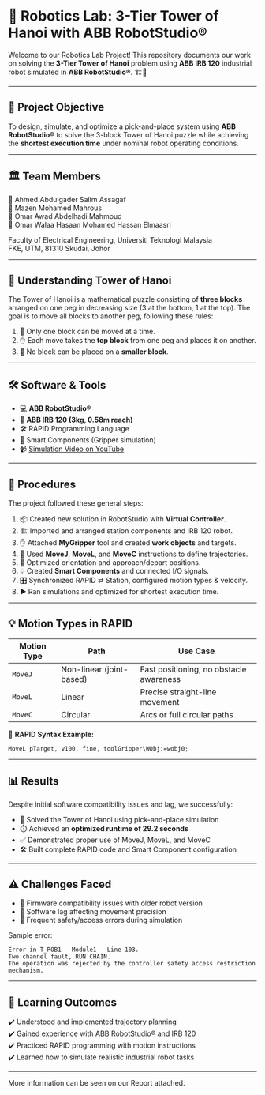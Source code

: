 
# 🤖 Robotics Lab: 3-Tier Tower of Hanoi with ABB RobotStudio®

Welcome to our Robotics Lab Project! This repository documents our work on solving the **3-Tier Tower of Hanoi** problem using **ABB IRB 120** industrial robot simulated in **ABB RobotStudio®**. 🏗️🧠

---

## 🧩 Project Objective

To design, simulate, and optimize a pick-and-place system using **ABB RobotStudio®** to solve the 3-block Tower of Hanoi puzzle while achieving the **shortest execution time** under nominal robot operating conditions.

---

## 🏛️ Team Members

👤 Ahmed Abdulgader Salim Assagaf  
👤 Mazen Mohamed Mahrous  
👤 Omar Awad Abdelhadi Mahmoud  
👤 Omar Walaa Hasaan Mohamed Hassan Elmaasri  

Faculty of Electrical Engineering, Universiti Teknologi Malaysia  
FKE, UTM, 81310 Skudai, Johor

---

## 🧠 Understanding Tower of Hanoi

The Tower of Hanoi is a mathematical puzzle consisting of **three blocks** arranged on one peg in decreasing size (3 at the bottom, 1 at the top). The goal is to move all blocks to another peg, following these rules:

1. 🔁 Only one block can be moved at a time.
2. ✋ Each move takes the **top block** from one peg and places it on another.
3. 🚫 No block can be placed on a **smaller block**.

---

## 🛠️ Software & Tools

- 💻 **ABB RobotStudio®**
- 🦾 **ABB IRB 120 (3kg, 0.58m reach)**
- 🛠️ RAPID Programming Language
- 🧩 Smart Components (Gripper simulation)
- 📹 [Simulation Video on YouTube](https://youtu.be/43ik-pjxENo)

---

## 🧪 Procedures

The project followed these general steps:

1. 📦 Created new solution in RobotStudio with **Virtual Controller**.
2. 🏗️ Imported and arranged station components and IRB 120 robot.
3. ✋ Attached **MyGripper** tool and created **work objects** and targets.
4. 🔄 Used **MoveJ**, **MoveL**, and **MoveC** instructions to define trajectories.
5. 🧠 Optimized orientation and approach/depart positions.
6. 💡 Created **Smart Components** and connected I/O signals.
7. 🎛️ Synchronized RAPID ⇄ Station, configured motion types & velocity.
8. ▶️ Ran simulations and optimized for shortest execution time.

---

## 💡 Motion Types in RAPID

| Motion Type | Path | Use Case |
|-------------|------|----------|
| `MoveJ`     | Non-linear (joint-based) | Fast positioning, no obstacle awareness |
| `MoveL`     | Linear                  | Precise straight-line movement |
| `MoveC`     | Circular                | Arcs or full circular paths |

📌 **RAPID Syntax Example:**
```rapid
MoveL pTarget, v100, fine, toolGripper\WObj:=wobj0;
```

---

## 📊 Results

Despite initial software compatibility issues and lag, we successfully:

- 🧩 Solved the Tower of Hanoi using pick-and-place simulation
- ⏱️ Achieved an **optimized runtime of 29.2 seconds**
- ✅ Demonstrated proper use of MoveJ, MoveL, and MoveC
- 🛠️ Built complete RAPID code and Smart Component configuration

---

## ⚠️ Challenges Faced

- 🔄 Firmware compatibility issues with older robot version
- 🐢 Software lag affecting movement precision
- 🧯 Frequent safety/access errors during simulation

Sample error:
```
Error in T_ROB1 - Module1 - Line 103.
Two channel fault, RUN CHAIN.
The operation was rejected by the controller safety access restriction mechanism.
```

---

## 🎯 Learning Outcomes

✔️ Understood and implemented trajectory planning  
✔️ Gained experience with ABB RobotStudio® and IRB 120  
✔️ Practiced RAPID programming with motion instructions  
✔️ Learned how to simulate realistic industrial robot tasks

---

More information can be seen on our Report attached.

